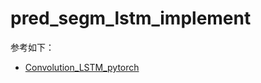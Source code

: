 # pred_segm_lstm_implement

参考如下：
- [Convolution_LSTM_pytorch](https://github.com/automan000/Convolution_LSTM_pytorch/blob/master/convolution_lstm.py)